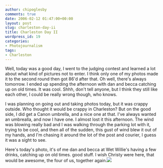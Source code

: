 ```yaml
---
author: chipoglesby
comments: true
date: 2006-02-12 01:47:00+00:00
layout: post
slug: charleston-day-ii
title: Charleston Day II
wordpress_id: 19
categories:
- Photojournalism
tags:
- Charleston
---
```


Well, today was a good day, I went to the judging contest and learned a lot about what kind of pictures not to enter.  I think only one of my photos made it to the second round then got 86'd after that.  Oh well, there's always tomorrow.  I ended up spending the afternoon with dan and becca catching up on old times.  It was cool.  Shhh, don't tell anyone, but I think they still like each other, I could be really wrong though, who knows.  
  
I was planning on going out and taking photos today, but it was crappy outside.  Who thought it would be crappy in Charleston?  But on the good side, I did get a Canon umbrella, and a nice one at that.  I've always wanted an umbrealla, and now I have one.  I almost lost it this afternoon.  The wind was blowing really bad and I was walking through the parking lot with it, trying to be cool, and then all of the sudden, this gust of wind blew it out of my hands, and I'm chasing it around the lot of the post and courier, I guess it was a sight to see.  
  
Here's today's photo, it's of me dan and becca at Wet Willie's having a few drinks, catching up on old times.  good stuff.  I wish Christy were here, that would be awesome, the four of us, together again.[![](http://photos1.blogger.com/blogger/3124/2183/400/danbecca.jpg)](http://photos1.blogger.com/blogger/3124/2183/1600/danbecca.jpg)
